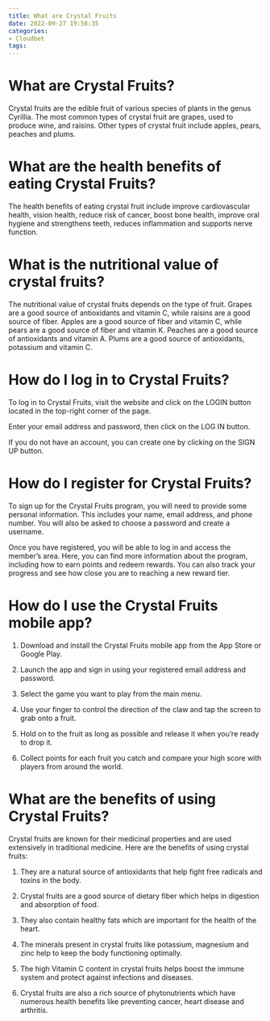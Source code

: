 ```yaml
---
title: What are Crystal Fruits
date: 2022-09-27 19:58:35
categories:
- Cloudbet
tags:
---
```



#  What are Crystal Fruits?

Crystal fruits are the edible fruit of various species of plants in the genus Cyrillia. The most common types of crystal fruit are grapes, used to produce wine, and raisins. Other types of crystal fruit include apples, pears, peaches and plums.

# What are the health benefits of eating Crystal Fruits?

The health benefits of eating crystal fruit include improve cardiovascular health, vision health, reduce risk of cancer, boost bone health, improve oral hygiene and strengthens teeth, reduces inflammation and supports nerve function.

# What is the nutritional value of crystal fruits?

The nutritional value of crystal fruits depends on the type of fruit. Grapes are a good source of antioxidants and vitamin C, while raisins are a good source of fiber. Apples are a good source of fiber and vitamin C, while pears are a good source of fiber and vitamin K. Peaches are a good source of antioxidants and vitamin A. Plums are a good source of antioxidants, potassium and vitamin C.

#  How do I log in to Crystal Fruits?

To log in to Crystal Fruits, visit the website and click on the LOGIN button located in the top-right corner of the page.

Enter your email address and password, then click on the LOG IN button.

If you do not have an account, you can create one by clicking on the SIGN UP button.

#  How do I register for Crystal Fruits?

To sign up for the Crystal Fruits program, you will need to provide some personal information. This includes your name, email address, and phone number. You will also be asked to choose a password and create a username.



Once you have registered, you will be able to log in and access the member’s area. Here, you can find more information about the program, including how to earn points and redeem rewards. You can also track your progress and see how close you are to reaching a new reward tier.

#  How do I use the Crystal Fruits mobile app?

1. Download and install the Crystal Fruits mobile app from the App Store or Google Play.

2. Launch the app and sign in using your registered email address and password.

3. Select the game you want to play from the main menu.

4. Use your finger to control the direction of the claw and tap the screen to grab onto a fruit.

5. Hold on to the fruit as long as possible and release it when you’re ready to drop it.

6. Collect points for each fruit you catch and compare your high score with players from around the world.

#  What are the benefits of using Crystal Fruits?

Crystal fruits are known for their medicinal properties and are used extensively in traditional medicine. Here are the benefits of using crystal fruits:

1. They are a natural source of antioxidants that help fight free radicals and toxins in the body.

2. Crystal fruits are a good source of dietary fiber which helps in digestion and absorption of food.

3. They also contain healthy fats which are important for the health of the heart.

4. The minerals present in crystal fruits like potassium, magnesium and zinc help to keep the body functioning optimally.

5. The high Vitamin C content in crystal fruits helps boost the immune system and protect against infections and diseases.

6. Crystal fruits are also a rich source of phytonutrients which have numerous health benefits like preventing cancer, heart disease and arthritis.